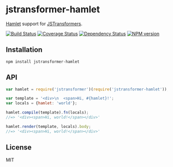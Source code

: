 # jstransformer-hamlet

[Hamlet](https://github.com/gregwebs/hamlet.js) support for [JSTransformers](http://github.com/jstransformers).

[![Build Status](https://img.shields.io/travis/jstransformers/jstransformer-hamlet/master.svg)](https://travis-ci.org/jstransformers/jstransformer-hamlet)
[![Coverage Status](https://img.shields.io/coveralls/jstransformers/jstransformer-hamlet/master.svg)](https://coveralls.io/r/jstransformers/jstransformer-hamlet?branch=master)
[![Dependency Status](https://img.shields.io/david/jstransformers/jstransformer-hamlet/master.svg)](http://david-dm.org/jstransformers/jstransformer-hamlet)
[![NPM version](https://img.shields.io/npm/v/jstransformer-hamlet.svg)](https://www.npmjs.org/package/jstransformer-hamlet)

## Installation

    npm install jstransformer-hamlet

## API

```js
var hamlet = require('jstransformer')(require('jstransformer-hamlet'));

var template = '<div>\n  <span>Hi, #{hamlet}!';
var locals = {hamlet: 'world'};

hamlet.compile(template).fn(locals);
//=> '<div><span>Hi, world!</span></div>'

hamlet.render(template, locals).body;
//=> '<div><span>Hi, world!</span></div>'
```

## License

MIT
